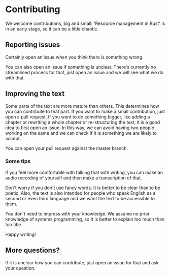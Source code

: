 Contributing
============

We welcome contributions, big and small.
'Resource management in Rust' is in an early stage, so it can be a little
chaotic.

Reporting issues
----------------

Certainly open an issue when you think there is something wrong.

You can also open an issue if something is unclear. 
There's currently no streamlined process for that, just open an issue and we
will see what we do with that.

Improving the text
------------------

Some parts of the text are more mature than others. This determines
how you can contribute to that part. If you want to make a small contribution,
just open a pull request. If you want to do something bigger, like adding a 
chapter or rewriting a whole chapter or re-structuring the text, it is a good
idea to first open an issue. In this way, we can avoid having two people working
on the same and we can check if it is something we are likely to accept.

You can open your pull request against the master branch.


### Some tips

If you feel more comfortable with talking that with writing, you can make
an audio recording of yourself and then make a transcription of that.

Don't worry if you don't use fancy words. It is better to be clear than
to be poetic. Also, the text is also intended for people who speak English
as a second or even third language and we want the text to be accessible to
them.

You don't need to impress with your knowledge. We assume no prior knowledge of
systems programming, so It is better to explain too much than too title.

Happy writing!


More questions?
---------------

If it is unclear how you can contribute, just open an issue for that and ask
your question.
